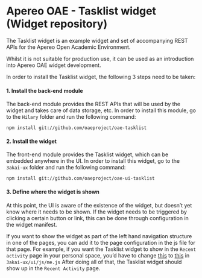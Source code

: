 # Apereo OAE - Tasklist widget (Widget repository)

The Tasklist widget is an example widget and set of accompanying REST APIs for the Apereo Open Academic Environment.

Whilst it is not suitable for production use, it can be used as an introduction into Apereo OAE widget development.

In order to install the Tasklist widget, the following 3 steps need to be taken:

#### 1. Install the back-end module

The back-end module provides the REST APIs that will be used by the widget and takes care of data storage, etc.
In order to install this module, go to the `Hilary` folder and run the following command:

```
npm install git://github.com/oaeproject/oae-tasklist
```

#### 2. Install the widget

The front-end module provides the Tasklist widget, which can be embedded anywhere in the UI.
In order to install this widget, go to the `3akai-ux` folder and run the following command:

```
npm install git://github.com/oaeproject/oae-ui-tasklist
```

#### 3. Define where the widget is shown

At this point, the UI is aware of the existence of the widget, but doesn’t yet know where it needs to be shown. If the widget needs to be triggered by clicking a certain button or link, this can be done through configuration in the widget manifest.

If you want to show the widget as part of the left hand navigation structure in one of the pages, you can add it to the page configuration in the js file for that page.
For example, if you want the Tasklist widget to show in the `Recent activity` page in your personal space, you’d have to change [this](https://gist.github.com/nicolaasmatthijs/97bdf6b71186c69ba021) to [this](https://gist.github.com/nicolaasmatthijs/dd8a0a46d9f276ad001b) in `3akai-ux/ui/js/me.js`
After doing all of that, the Tasklist widget should show up in the `Recent Activity` page.
